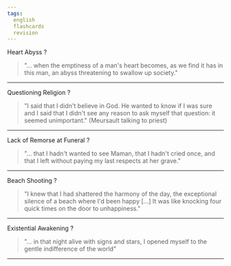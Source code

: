 ```yaml
---
tags: 
  english
  flashcards
  revision
---
```

Heart Abyss
?
>"... when the emptiness of a man's heart becomes, as we find it has in this man, an abyss threatening to swallow up society." <!--SR:!2023-09-19,30,270-->

___

Questioning Religion
?
>"I said that I didn't believe in God. He wanted to know if I was sure and I said that I didn't see any reason to ask myself that question: it seemed unimportant." (Meursault talking to priest) <!--SR:!2023-09-26,30,270-->

___

Lack of Remorse at Funeral
?
>"... that I hadn't wanted to see Maman, that I hadn't cried once, and that I left without paying my last respects at her grave." <!--SR:!2023-09-20,31,270-->

___

Beach Shooting
?
> "I knew that I had shattered the harmony of the day, the exceptional silence of a beach where I'd been happy \[...] It was like knocking four quick times on the door to unhappiness." <!--SR:!2023-09-21,32,270-->

___
Existential Awakening
?
>"... in that night alive with signs and stars, I opened myself to the gentle indifference of the world" <!--SR:!2023-09-12,16,230-->

___
